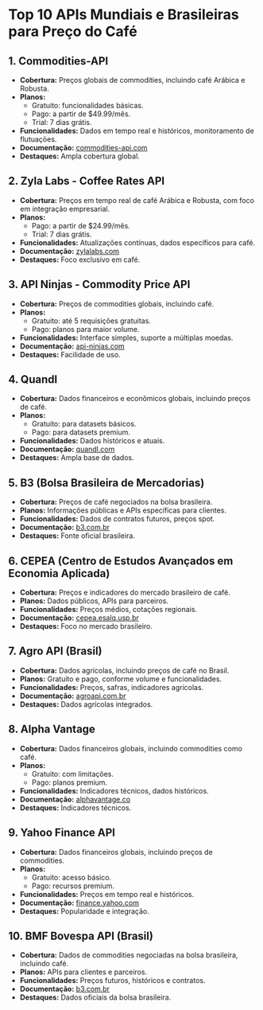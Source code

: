 # Top 10 APIs Mundiais e Brasileiras para Preço do Café

## 1. Commodities-API

- **Cobertura:** Preços globais de commodities, incluindo café Arábica e Robusta.
- **Planos:**
  - Gratuito: funcionalidades básicas.
  - Pago: a partir de $49.99/mês.
  - Trial: 7 dias grátis.
- **Funcionalidades:** Dados em tempo real e históricos, monitoramento de flutuações.
- **Documentação:** [commodities-api.com](https://commodities-api.com)
- **Destaques:** Ampla cobertura global.

## 2. Zyla Labs - Coffee Rates API

- **Cobertura:** Preços em tempo real de café Arábica e Robusta, com foco em integração empresarial.
- **Planos:**
  - Pago: a partir de $24.99/mês.
  - Trial: 7 dias grátis.
- **Funcionalidades:** Atualizações contínuas, dados específicos para café.
- **Documentação:** [zylalabs.com](https://zylalabs.com)
- **Destaques:** Foco exclusivo em café.

## 3. API Ninjas - Commodity Price API

- **Cobertura:** Preços de commodities globais, incluindo café.
- **Planos:**
  - Gratuito: até 5 requisições gratuitas.
  - Pago: planos para maior volume.
- **Funcionalidades:** Interface simples, suporte a múltiplas moedas.
- **Documentação:** [api-ninjas.com](https://api-ninjas.com)
- **Destaques:** Facilidade de uso.

## 4. Quandl

- **Cobertura:** Dados financeiros e econômicos globais, incluindo preços de café.
- **Planos:**
  - Gratuito: para datasets básicos.
  - Pago: para datasets premium.
- **Funcionalidades:** Dados históricos e atuais.
- **Documentação:** [quandl.com](https://quandl.com)
- **Destaques:** Ampla base de dados.

## 5. B3 (Bolsa Brasileira de Mercadorias)

- **Cobertura:** Preços de café negociados na bolsa brasileira.
- **Planos:** Informações públicas e APIs específicas para clientes.
- **Funcionalidades:** Dados de contratos futuros, preços spot.
- **Documentação:** [b3.com.br](https://www.b3.com.br)
- **Destaques:** Fonte oficial brasileira.

## 6. CEPEA (Centro de Estudos Avançados em Economia Aplicada)

- **Cobertura:** Preços e indicadores do mercado brasileiro de café.
- **Planos:** Dados públicos, APIs para parceiros.
- **Funcionalidades:** Preços médios, cotações regionais.
- **Documentação:** [cepea.esalq.usp.br](https://www.cepea.esalq.usp.br)
- **Destaques:** Foco no mercado brasileiro.

## 7. Agro API (Brasil)

- **Cobertura:** Dados agrícolas, incluindo preços de café no Brasil.
- **Planos:** Gratuito e pago, conforme volume e funcionalidades.
- **Funcionalidades:** Preços, safras, indicadores agrícolas.
- **Documentação:** [agroapi.com.br](https://agroapi.com.br)
- **Destaques:** Dados agrícolas integrados.

## 8. Alpha Vantage

- **Cobertura:** Dados financeiros globais, incluindo commodities como café.
- **Planos:**
  - Gratuito: com limitações.
  - Pago: planos premium.
- **Funcionalidades:** Indicadores técnicos, dados históricos.
- **Documentação:** [alphavantage.co](https://www.alphavantage.co)
- **Destaques:** Indicadores técnicos.

## 9. Yahoo Finance API

- **Cobertura:** Dados financeiros globais, incluindo preços de commodities.
- **Planos:**
  - Gratuito: acesso básico.
  - Pago: recursos premium.
- **Funcionalidades:** Preços em tempo real e históricos.
- **Documentação:** [finance.yahoo.com](https://finance.yahoo.com)
- **Destaques:** Popularidade e integração.

## 10. BMF Bovespa API (Brasil)

- **Cobertura:** Dados de commodities negociadas na bolsa brasileira, incluindo café.
- **Planos:** APIs para clientes e parceiros.
- **Funcionalidades:** Preços futuros, históricos e contratos.
- **Documentação:** [b3.com.br](https://www.b3.com.br)
- **Destaques:** Dados oficiais da bolsa brasileira.
